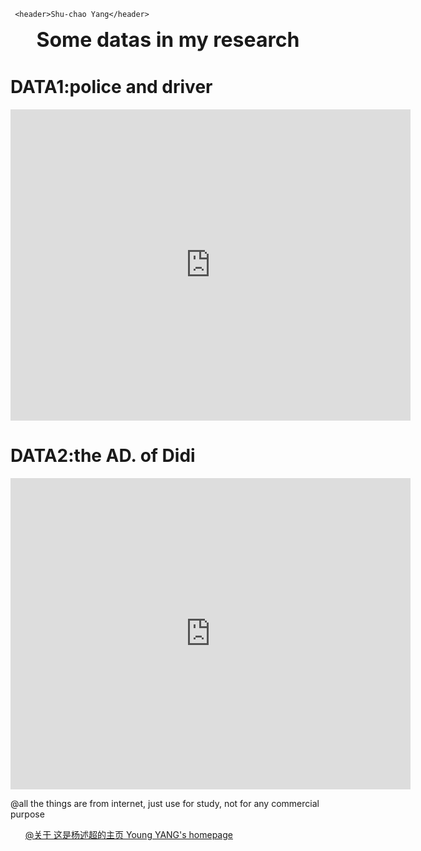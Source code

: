      <header>Shu-chao Yang</header>
        
        
 <center><b><font size="6">Some datas in my research</font></b></center>
    
      
        
        
# DATA1:police and driver
  
   
<center><iframe frameborder="0" width="640" height="498" src="http://v.youku.com/v_show/id_XMjg5MzQ3NTQ2OA==.html?spm=a2h0k.8191407.0.0&from=s1.8-1-1.2" allowfullscreen=""></iframe></center>
   
  
    
     
       
          
             
                
                  
                  
# DATA2:the AD. of Didi

  
<center><iframe frameborder="0" width="640" height="498" src="http://v.youku.com/v_show/id_XMjgwNjU2NzQ5Ng==.html?spm=a2h0k.8191407.0.0&from=s1.8-1-1.2" allowfullscreen=""></iframe></center>
  
    
     
       
          
             
                
                  
                  


@all the things are from internet, just use for study, not for any commercial purpose
   
      
      
[@关于  这是杨述超的主页 Young YANG's homepage](http://yangshuchao.com)
  
     
     
<center><script type="text/javascript">var cnzz_protocol = (("https:" == document.location.protocol) ? " https://" : " http://");document.write(unescape("%3Cspan id='cnzz_stat_icon_1271680563'%3E%3C/span%3E%3Cscript src='" + cnzz_protocol + "s22.cnzz.com/z_stat.php%3Fid%3D1271680563%26show%3Dpic' type='text/javascript'%3E%3C/script%3E"));</script></center>

